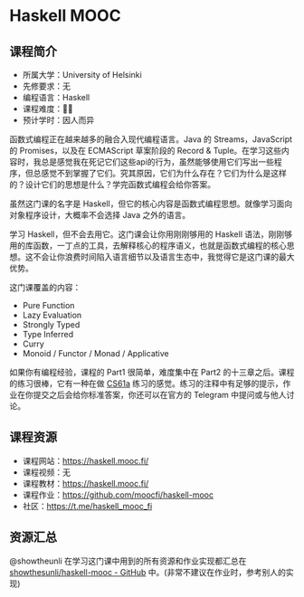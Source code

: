 # Haskell MOOC

## 课程简介

- 所属大学：University of Helsinki
- 先修要求：无
- 编程语言：Haskell
- 课程难度：🌟🌟
- 预计学时：因人而异

函数式编程正在越来越多的融合入现代编程语言。Java 的 Streams，JavaScript 的 Promises，以及在 ECMAScript 草案阶段的 Record & Tuple。在学习这些内容时，我总是感觉我在死记它们这些api的行为，虽然能够使用它们写出一些程序，但总感觉不到掌握了它们。究其原因，它们为什么存在？它们为什么是这样的？设计它们的思想是什么？学完函数式编程会给你答案。

虽然这门课的名字是 Haskell，但它的核心内容是函数式编程思想。就像学习面向对象程序设计，大概率不会选择 Java 之外的语言。

学习 Haskell，但不会去用它。这门课会让你用刚刚够用的 Haskell 语法，刚刚够用的库函数，一丁点的工具，去解释核心的程序语义，也就是函数式编程的核心思想。这不会让你浪费时间陷入语言细节以及语言生态中，我觉得它是这门课的最大优势。

这门课覆盖的内容：

- Pure Function
- Lazy Evaluation
- Strongly Typed
- Type Inferred
- Curry
- Monoid / Functor / Monad / Applicative

如果你有编程经验，课程的 Part1 很简单，难度集中在 Part2 的十三章之后。课程的练习很棒，它有一种在做 [CS61a](https://csdiy.wiki/%E7%BC%96%E7%A8%8B%E5%85%A5%E9%97%A8/CS61A/) 练习的感觉。练习的注释中有足够的提示，作业在你提交之后会给你标准答案，你还可以在官方的 Telegram 中提问或与他人讨论。

## 课程资源

- 课程网站：<https://haskell.mooc.fi/>
- 课程视频：无
- 课程教材：<https://haskell.mooc.fi/>
- 课程作业：<https://github.com/moocfi/haskell-mooc>
- 社区：<https://t.me/haskell_mooc_fi>

## 资源汇总

@showtheunli 在学习这门课中用到的所有资源和作业实现都汇总在 [showthesunli/haskell-mooc - GitHub](https://github.com/showthesunli/haskell-mooc) 中。(非常不建议在作业时，参考别人的实现)
